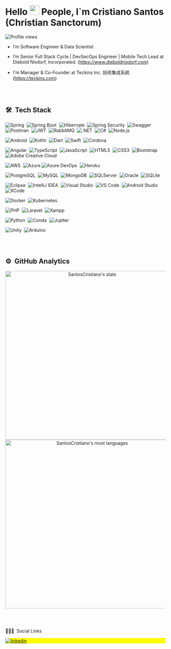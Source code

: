 
<h1 align="left">Hello <img src="https://raw.githubusercontent.com/kaueMarques/kaueMarques/master/hi.gif" width="30px"> People, I`m Cristiano Santos (Christian Sanctorum)</h1>
<p align="left"> <img src="https://komarev.com/ghpvc/?username=SantosCristiano&color=yellow" alt="Profile views" /> </p>


- I’m Software Engineer & Data Scientist

- I’m Senior Full Stack Cycle | DevSecOps Engineer | Mobile Tech Lead at Diebold Nixdorf, Incorporated. (https://www.dieboldnixdorf.com)

- I'm Manager & Co-Founder at Teckins Inc. 技術集成系統 (https://teckins.com)

<br><br>

## 🛠 &nbsp;Tech Stack

![Spring](https://img.shields.io/badge/Spring-6DB33F?style=for-the-badge&logo=spring&logoColor=white)&nbsp;
![Spring Boot](https://img.shields.io/badge/Spring_Boot-F2F4F9?style=for-the-badge&logo=spring-boot)&nbsp;
![Hibernate](https://img.shields.io/badge/Hibernate-59666C?style=for-the-badge&logo=Hibernate&logoColor=white)&nbsp;
![Spring Security](https://img.shields.io/badge/Spring_Security-6DB33F?style=for-the-badge&logo=Spring-Security&logoColor=white)&nbsp;
![Swagger](https://img.shields.io/badge/Swagger-85EA2D?style=for-the-badge&logo=Swagger&logoColor=white)&nbsp;
![Postman](https://img.shields.io/badge/Postman-FF6C37?style=for-the-badge&logo=Postman&logoColor=white)&nbsp;
![JWT](https://img.shields.io/badge/JWT-000000?style=for-the-badge&logo=JSON%20web%20tokens&logoColor=white)&nbsp;
![RabbitMQ](https://img.shields.io/badge/rabbitmq-%23FF6600.svg?&style=for-the-badge&logo=rabbitmq&logoColor=white)&nbsp;
![.NET](https://img.shields.io/badge/dotnet-%230072C6?style=for-the-badge&logo=dotnet&logoColor=white)&nbsp;
![C#](https://img.shields.io/badge/csharp-43853D?style=for-the-badge&logo=csharp&logoColor=withe)&nbsp;
![Node.js](https://img.shields.io/badge/Node.js-43853D?style=for-the-badge&logo=node.js&logoColor=white)&nbsp;

![Android](https://img.shields.io/badge/Android-3DDC84?style=for-the-badge&logo=android&logoColor=white)&nbsp;
![Kotlin](https://img.shields.io/badge/Kotlin-0095D5?&style=for-the-badge&logo=kotlin&logoColor=white)&nbsp;
![Dart](https://img.shields.io/badge/Dart-0175C2?style=for-the-badge&logo=dart&logoColor=white)&nbsp;
![Swift](https://img.shields.io/badge/Swift-FA7343?style=for-the-badge&logo=swift&logoColor=white)&nbsp;
![Cordova](https://img.shields.io/badge/Cordova-35434F?style=for-the-badge&logo=apache-cordova&logoColor=E8E8E8)&nbsp;

![Angular](https://img.shields.io/badge/Angular-DD0031?style=for-the-badge&logo=angular&logoColor=white)&nbsp;
![TypeScript](https://img.shields.io/badge/TypeScript-%230072C6?style=for-the-badge&logo=TypeScript&logoColor=white)&nbsp;
![JavaScript](https://img.shields.io/badge/JavaScript-323330?style=for-the-badge&logo=javascript&logoColor=F7DF1E)&nbsp;
![HTML5](https://img.shields.io/badge/HTML5-E34F26?style=for-the-badge&logo=html5&logoColor=white)&nbsp;
![CSS3](https://img.shields.io/badge/CSS3-1572B6?style=for-the-badge&logo=css3&logoColor=white)&nbsp;
![Bootstrap](https://img.shields.io/badge/Bootstrap-563D7C?style=for-the-badge&logo=bootstrap&logoColor=white)&nbsp;
![Adobe Creative Cloud](https://img.shields.io/badge/Adobe%20Creative%20Cloud-DA1F26?style=for-the-badge&logo=Adobe%20Creative%20Cloud&logoColor=white)&nbsp;

![AWS](https://img.shields.io/badge/Amazon_AWS-FF9900?style=for-the-badge&logo=amazonaws&logoColor=white)&nbsp;
![Azure](https://img.shields.io/badge/azure-%230072C6.svg?style=for-the-badge&logo=microsoftazure&logoColor=white)
![Azure DevOps](https://img.shields.io/badge/Azure_DevOps-0078D7?style=for-the-badge&logo=azure-devops&logoColor=white)&nbsp;
![Heroku](https://img.shields.io/badge/Heroku-430098?style=for-the-badge&logo=heroku&logoColor=white)&nbsp;

![PostgreSQL](https://img.shields.io/badge/PostgreSQL-316192?style=for-the-badge&logo=postgresql&logoColor=white)&nbsp;
![MySQL](https://img.shields.io/badge/MySQL-005C84?style=for-the-badge&logo=mysql&logoColor=white)&nbsp;
![MongoDB](https://img.shields.io/badge/MongoDB-4EA94B?style=for-the-badge&logo=mongodb&logoColor=white)&nbsp;
![SQLServer](https://img.shields.io/badge/SQLServer-yellow?style=for-the-badge&logo=SQLServer&logoColor=white)&nbsp;
![Oracle](https://img.shields.io/badge/Oracle-F80000?style=for-the-badge&logo=oracle&logoColor=black)&nbsp;
![SQLite](https://img.shields.io/badge/SQLite-07405E?style=for-the-badge&logo=sqlite&logoColor=white)&nbsp;

![Eclipse](https://img.shields.io/badge/Eclipse-2C2255?style=for-the-badge&logo=eclipse&logoColor=white)&nbsp;
![IntelliJ IDEA](https://img.shields.io/badge/IntelliJ_IDEA-000000.svg?style=for-the-badge&logo=intellij-idea&logoColor=white)&nbsp;
![Visual Studio](https://img.shields.io/badge/Visual_Studio-5C2D91?style=for-the-badge&logo=visual%20studio&logoColor=white)&nbsp;
![VS Code](https://img.shields.io/badge/VSCode-0078D4?style=for-the-badge&logo=visual%20studio%20code&logoColor=white)&nbsp;
![Android Studio](https://img.shields.io/badge/Android_Studio-3DDC84?style=for-the-badge&logo=android-studio&logoColor=white)&nbsp;
![XCode](https://img.shields.io/badge/Xcode-007ACC?style=for-the-badge&logo=Xcode&logoColor=white)&nbsp;

![Docker](https://img.shields.io/badge/Docker-2CA5E0?style=for-the-badge&logo=docker&logoColor=white)&nbsp;
![Kubernetes](https://img.shields.io/badge/kubernetes-326ce5.svg?&style=for-the-badge&logo=kubernetes&logoColor=white)&nbsp;

![PHP](https://img.shields.io/badge/PHP-777BB4?style=for-the-badge&logo=php&logoColor=white)&nbsp;
![Laravel](https://img.shields.io/badge/Laravel-FF2D20?style=for-the-badge&logo=laravel&logoColor=white)&nbsp;
![Xampp](https://img.shields.io/badge/Xampp-F37623?style=for-the-badge&logo=xampp&logoColor=white)&nbsp;

![Python](https://img.shields.io/badge/Python-FFD43B?style=for-the-badge&logo=python&logoColor=blue)&nbsp;
![Conda](https://img.shields.io/badge/conda-342B029.svg?&style=for-the-badge&logo=anaconda&logoColor=white)&nbsp;
![Jupiter](https://img.shields.io/badge/Jupyter-F37626.svg?&style=for-the-badge&logo=Jupyter&logoColor=white)&nbsp;
 
![Unity](https://img.shields.io/badge/Unity-100000?style=for-the-badge&logo=unity&logoColor=white)&nbsp;
![Arduino](https://img.shields.io/badge/Arduino-00979D?style=for-the-badge&logo=Arduino&logoColor=white)&nbsp;

<br><br>

## ⚙️ &nbsp;GitHub Analytics

<p align="center">
<img width="530em" src="https://github-readme-stats.vercel.app/api?username=SantosCristiano&show_icons=true&theme=vision-friendly-dark" alt="SantosCristiano's stats"/>
<img width="530em" src="https://github-readme-stats.vercel.app/api/top-langs/?username=SantosCristiano&layout=compact&theme=vision-friendly-dark" alt="SantosCristiano's most languages"/>
</p>

<br><br>

🙍🏼‍♂ &nbsp;Social Links

<p align="left" style="background:yellow">
<a href="https://www.linkedin.com/in/christian-sanctorum-038100100/" target="_blank">
  <img align="center" src="https://img.shields.io/badge/linkedin-%230077B5.svg?style=for-the-badge&logo=linkedin&logoColor=white" alt="linkedin"/>
</a>

</p>
